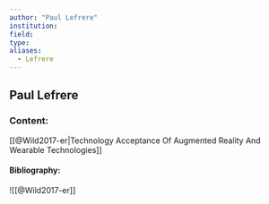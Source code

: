 ```yaml
---
author: "Paul Lefrere"
institution:
field:
type:
aliases:
  - Lefrere
---
```


## Paul Lefrere

### Content:
[[@Wild2017-er|Technology Acceptance Of Augmented Reality And Wearable Technologies]]

#### Bibliography:

![[@Wild2017-er]]